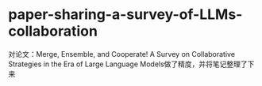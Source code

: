 # paper-sharing-a-survey-of-LLMs-collaboration
对论文：Merge, Ensemble, and Cooperate! A Survey on Collaborative Strategies in the Era of Large Language Models做了精度，并将笔记整理了下来
